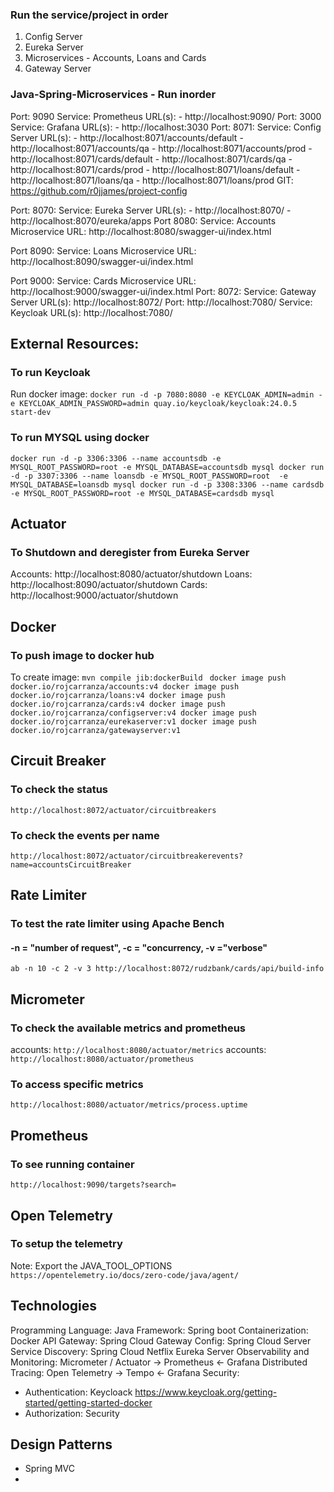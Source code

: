 ### Run the service/project in order
1. Config Server
2. Eureka Server
3. Microservices - Accounts, Loans and Cards
4. Gateway Server
### Java-Spring-Microservices - Run inorder
Port: 9090
    Service: Prometheus
    URL(s):
    - http://localhost:9090/
Port: 3000
    Service: Grafana
    URL(s):
    - http://localhost:3030
Port: 8071:
    Service: Config Server
    URL(s):
        - http://localhost:8071/accounts/default
        - http://localhost:8071/accounts/qa
        - http://localhost:8071/accounts/prod
        - http://localhost:8071/cards/default
        - http://localhost:8071/cards/qa
        - http://localhost:8071/cards/prod
        - http://localhost:8071/loans/default
        - http://localhost:8071/loans/qa
        - http://localhost:8071/loans/prod
    GIT: https://github.com/r0jjames/project-config

Port: 8070:
    Service: Eureka Server
    URL(s):
        - http://localhost:8070/
        - http://localhost:8070/eureka/apps
Port 8080:
    Service: Accounts Microservice
    URL: http://localhost:8080/swagger-ui/index.html

Port 8090:
    Service: Loans Microservice
    URL: http://localhost:8090/swagger-ui/index.html

Port 9000:
    Service: Cards Microservice
    URL: http://localhost:9000/swagger-ui/index.html
Port: 8072:
    Service: Gateway Server
    URL(s): http://localhost:8072/
Port: http://localhost:7080/
    Service: Keycloak
    URL(s): http://localhost:7080/

## External Resources:
### To run Keycloak

Run docker image: 
`docker run -d -p 7080:8080 -e KEYCLOAK_ADMIN=admin -e KEYCLOAK_ADMIN_PASSWORD=admin quay.io/keycloak/keycloak:24.0.5 start-dev`

### To run MYSQL using docker
`
docker run -d -p 3306:3306 --name accountsdb -e MYSQL_ROOT_PASSWORD=root -e MYSQL_DATABASE=accountsdb mysql
docker run -d -p 3307:3306 --name loansdb -e MYSQL_ROOT_PASSWORD=root  -e MYSQL_DATABASE=loansdb mysql
docker run -d -p 3308:3306 --name cardsdb -e MYSQL_ROOT_PASSWORD=root -e MYSQL_DATABASE=cardsdb mysql
`

## Actuator
### To Shutdown and deregister from Eureka Server
Accounts: http://localhost:8080/actuator/shutdown
Loans: http://localhost:8090/actuator/shutdown
Cards: http://localhost:9000/actuator/shutdown


## Docker
### To push image to docker hub
To create image: `mvn compile jib:dockerBuild `
`
docker image push docker.io/rojcarranza/accounts:v4
docker image push docker.io/rojcarranza/loans:v4
docker image push docker.io/rojcarranza/cards:v4
docker image push docker.io/rojcarranza/configserver:v4
docker image push docker.io/rojcarranza/eurekaserver:v1
docker image push docker.io/rojcarranza/gatewayserver:v1
`

## Circuit Breaker
### To check the status
`http://localhost:8072/actuator/circuitbreakers`

### To check the events per name
`http://localhost:8072/actuator/circuitbreakerevents?name=accountsCircuitBreaker`

## Rate Limiter
### To test the rate limiter using Apache Bench
#### -n = "number of request", -c = "concurrency, -v ="verbose"
`ab -n 10 -c 2 -v 3 http://localhost:8072/rudzbank/cards/api/build-info`

## Micrometer
### To check the available metrics and prometheus

accounts: `http://localhost:8080/actuator/metrics`
accounts: `http://localhost:8080/actuator/prometheus`
### To access specific metrics
`http://localhost:8080/actuator/metrics/process.uptime`

## Prometheus
### To see running container
`http://localhost:9090/targets?search=`

## Open Telemetry
### To setup the telemetry
Note: Export the JAVA_TOOL_OPTIONS
`https://opentelemetry.io/docs/zero-code/java/agent/`
## Technologies
Programming Language: Java
Framework: Spring boot
Containerization: Docker
API Gateway: Spring Cloud Gateway
Config: Spring Cloud Server
Service Discovery: Spring Cloud Netflix Eureka Server
Observability and Monitoring:  Micrometer / Actuator -> Prometheus <- Grafana
Distributed Tracing: Open Telemetry -> Tempo <- Grafana
Security: 
- Authentication: Keycloack https://www.keycloak.org/getting-started/getting-started-docker
- Authorization: 
Security

## Design Patterns
- Spring MVC
- 